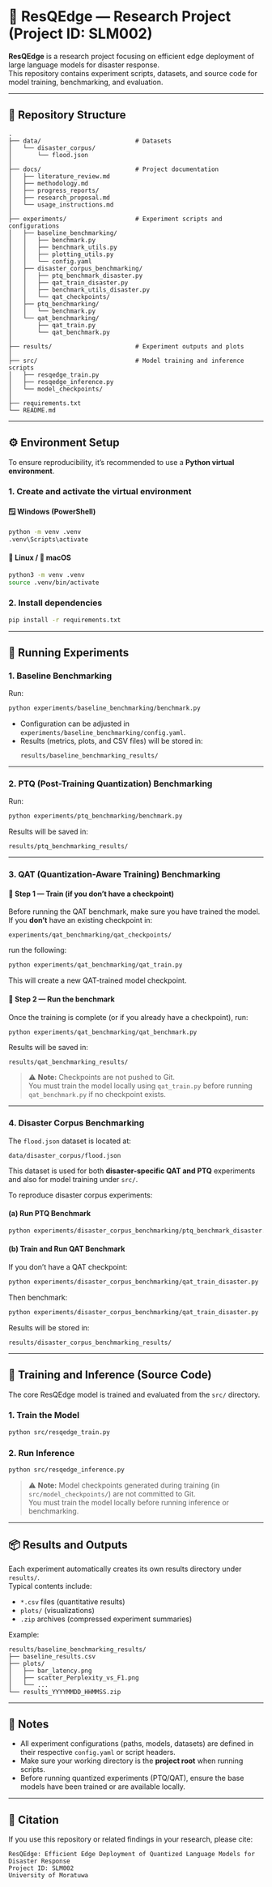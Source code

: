 # 🧠 ResQEdge — Research Project (Project ID: SLM002)

**ResQEdge** is a research project focusing on efficient edge deployment of large language models for disaster response.  
This repository contains experiment scripts, datasets, and source code for model training, benchmarking, and evaluation.

---

## 📁 Repository Structure

```
.
├── data/                          # Datasets
│   └── disaster_corpus/
│       └── flood.json
│
├── docs/                          # Project documentation
│   ├── literature_review.md
│   ├── methodology.md
│   ├── progress_reports/
│   ├── research_proposal.md
│   └── usage_instructions.md
│
├── experiments/                   # Experiment scripts and configurations
│   ├── baseline_benchmarking/
│   │   ├── benchmark.py
│   │   ├── benchmark_utils.py
│   │   ├── plotting_utils.py
│   │   └── config.yaml
│   ├── disaster_corpus_benchmarking/
│   │   ├── ptq_benchmark_disaster.py
│   │   ├── qat_train_disaster.py
│   │   ├── benchmark_utils_disaster.py
│   │   └── qat_checkpoints/
│   ├── ptq_benchmarking/
│   │   └── benchmark.py
│   └── qat_benchmarking/
│       ├── qat_train.py
│       └── qat_benchmark.py
│
├── results/                       # Experiment outputs and plots
│
├── src/                           # Model training and inference scripts
│   ├── resqedge_train.py
│   ├── resqedge_inference.py
│   └── model_checkpoints/
│
├── requirements.txt
└── README.md
```

---

## ⚙️ Environment Setup

To ensure reproducibility, it’s recommended to use a **Python virtual environment**.

### 1. Create and activate the virtual environment

#### 🪟 Windows (PowerShell)
```bash
python -m venv .venv
.venv\Scripts\activate
```

#### 🐧 Linux / 🍎 macOS
```bash
python3 -m venv .venv
source .venv/bin/activate
```

### 2. Install dependencies
```bash
pip install -r requirements.txt
```

---

## 🧪 Running Experiments

### 1. Baseline Benchmarking
Run:
```bash
python experiments/baseline_benchmarking/benchmark.py
```

- Configuration can be adjusted in `experiments/baseline_benchmarking/config.yaml`.  
- Results (metrics, plots, and CSV files) will be stored in:
  ```
  results/baseline_benchmarking_results/
  ```

---

### 2. PTQ (Post-Training Quantization) Benchmarking
Run:
```bash
python experiments/ptq_benchmarking/benchmark.py
```

Results will be saved in:
```
results/ptq_benchmarking_results/
```

---

### 3. QAT (Quantization-Aware Training) Benchmarking

#### 🧩 Step 1 — Train (if you don’t have a checkpoint)
Before running the QAT benchmark, make sure you have trained the model.  
If you **don’t** have an existing checkpoint in:
```
experiments/qat_benchmarking/qat_checkpoints/
```
run the following:
```bash
python experiments/qat_benchmarking/qat_train.py
```

This will create a new QAT-trained model checkpoint.

#### 🧪 Step 2 — Run the benchmark
Once the training is complete (or if you already have a checkpoint), run:
```bash
python experiments/qat_benchmarking/qat_benchmark.py
```

Results will be saved in:
```
results/qat_benchmarking_results/
```

> ⚠️ **Note:** Checkpoints are not pushed to Git.  
> You must train the model locally using `qat_train.py` before running `qat_benchmark.py` if no checkpoint exists.

---

### 4. Disaster Corpus Benchmarking

The `flood.json` dataset is located at:
```
data/disaster_corpus/flood.json
```

This dataset is used for both **disaster-specific QAT and PTQ** experiments and also for model training under `src/`.

To reproduce disaster corpus experiments:

#### (a) Run PTQ Benchmark
```bash
python experiments/disaster_corpus_benchmarking/ptq_benchmark_disaster.py
```

#### (b) Train and Run QAT Benchmark
If you don’t have a QAT checkpoint:
```bash
python experiments/disaster_corpus_benchmarking/qat_train_disaster.py
```
Then benchmark:
```bash
python experiments/disaster_corpus_benchmarking/qat_train_disaster.py
```

Results will be stored in:
```
results/disaster_corpus_benchmarking_results/
```

---

## 🧩 Training and Inference (Source Code)

The core ResQEdge model is trained and evaluated from the `src/` directory.

### 1. Train the Model
```bash
python src/resqedge_train.py
```

### 2. Run Inference
```bash
python src/resqedge_inference.py
```

> ⚠️ **Note:** Model checkpoints generated during training (in `src/model_checkpoints/`) are not committed to Git.  
> You must train the model locally before running inference or benchmarking.

---

## 📦 Results and Outputs

Each experiment automatically creates its own results directory under `results/`.  
Typical contents include:
- `*.csv` files (quantitative results)
- `plots/` (visualizations)
- `.zip` archives (compressed experiment summaries)

Example:
```
results/baseline_benchmarking_results/
├── baseline_results.csv
├── plots/
│   ├── bar_latency.png
│   ├── scatter_Perplexity_vs_F1.png
│   └── ...
└── results_YYYYMMDD_HHMMSS.zip
```

---

## 🧭 Notes

- All experiment configurations (paths, models, datasets) are defined in their respective `config.yaml` or script headers.  
- Make sure your working directory is the **project root** when running scripts.
- Before running quantized experiments (PTQ/QAT), ensure the base models have been trained or are available locally.

---

## 🏁 Citation
If you use this repository or related findings in your research, please cite:

```
ResQEdge: Efficient Edge Deployment of Quantized Language Models for Disaster Response
Project ID: SLM002
University of Moratuwa
```
